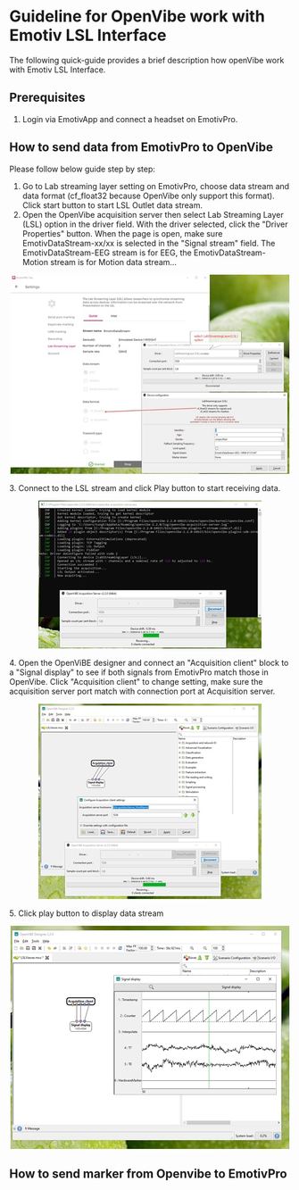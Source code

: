 # Guideline for OpenVibe work with Emotiv LSL Interface

The  following quick-guide provides a brief description how openVibe work with Emotiv LSL Interface.

## Prerequisites
1. Login via EmotivApp and connect a headset on EmotivPro.

## How to send data from EmotivPro to OpenVibe
Please follow below guide step by step:

1. Go to Lab streaming layer setting on EmotivPro, choose data stream and data format (cf_float32 because OpenVibe only support this format).
Click start button to start LSL Outlet data stream.
2. Open the OpenVibe acquisition server then select Lab Streaming Layer (LSL) option in the driver field.
With the driver selected, click the "Driver Properties" button. When the page is open, make sure EmotivDataStream-xx/xx is selected in the "Signal stream" field.
The EmotivDataStream-EEG stream is for EEG, the EmotivDataStream-Motion stream is for Motion data stream...
<p align="center">
  <img width="500" height="357" src="https://github.com/Emotiv/labstreaminglayer/blob/emotiv-lsl/docs/images/openvibe-connect-emotivOutlet_500x357.jpg">
</p>
3. Connect to the LSL stream and click Play button to start receiving data.
<p align="center">
  <img width="400" height="265" src="https://github.com/Emotiv/labstreaminglayer/blob/emotiv-lsl/docs/images/openvibe-startreceivingdata-emotivOutlet_400x265.jpg">
</p>
4. Open the OpenViBE designer and connect an "Acquisition client" block to a "Signal display" to see if both signals from EmotivPro match those in OpenVibe.
Click "Acquisition client" to change setting, make sure the acquisition server port match with connection port at Acquisition server.
<p align="center">
  <img width="400" height="350" src="https://github.com/Emotiv/labstreaminglayer/blob/emotiv-lsl/docs/images/openvibe-designer-emotivOutlet_400x350.jpg">
</p>
5. Click play button to display data stream
<p align="center">
  <img width="500" height="400" src="https://github.com/Emotiv/labstreaminglayer/blob/emotiv-lsl/docs/images/openvibe-displayData-emotivOutlet_500x400.jpg">
</p>


## How to send marker from Openvibe to EmotivPro






